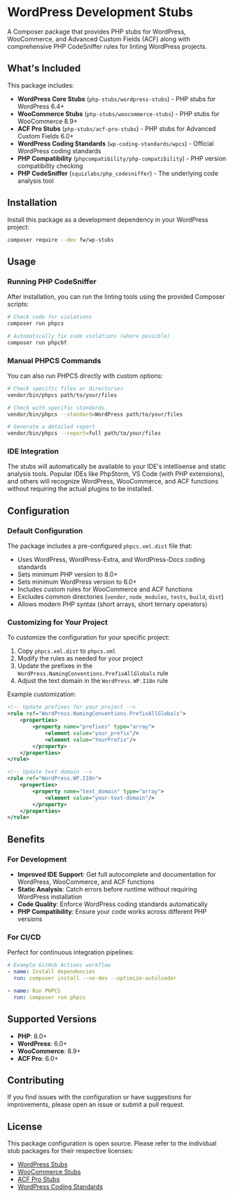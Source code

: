 # WordPress Development Stubs

A Composer package that provides PHP stubs for WordPress, WooCommerce, and Advanced Custom Fields (ACF) along with comprehensive PHP CodeSniffer rules for linting WordPress projects.

## What's Included

This package includes:

- **WordPress Core Stubs** (`php-stubs/wordpress-stubs`) - PHP stubs for WordPress 6.4+
- **WooCommerce Stubs** (`php-stubs/woocommerce-stubs`) - PHP stubs for WooCommerce 8.9+
- **ACF Pro Stubs** (`php-stubs/acf-pro-stubs`) - PHP stubs for Advanced Custom Fields 6.0+
- **WordPress Coding Standards** (`wp-coding-standards/wpcs`) - Official WordPress coding standards
- **PHP Compatibility** (`phpcompatibility/php-compatibility`) - PHP version compatibility checking
- **PHP CodeSniffer** (`squizlabs/php_codesniffer`) - The underlying code analysis tool

## Installation

Install this package as a development dependency in your WordPress project:

```bash
composer require --dev fw/wp-stubs
```

## Usage

### Running PHP CodeSniffer

After installation, you can run the linting tools using the provided Composer scripts:

```bash
# Check code for violations
composer run phpcs

# Automatically fix code violations (where possible)
composer run phpcbf
```

### Manual PHPCS Commands

You can also run PHPCS directly with custom options:

```bash
# Check specific files or directories
vendor/bin/phpcs path/to/your/files

# Check with specific standards
vendor/bin/phpcs --standard=WordPress path/to/your/files

# Generate a detailed report
vendor/bin/phpcs --report=full path/to/your/files
```

### IDE Integration

The stubs will automatically be available to your IDE's intellisense and static analysis tools. Popular IDEs like PhpStorm, VS Code (with PHP extensions), and others will recognize WordPress, WooCommerce, and ACF functions without requiring the actual plugins to be installed.

## Configuration

### Default Configuration

The package includes a pre-configured `phpcs.xml.dist` file that:

- Uses WordPress, WordPress-Extra, and WordPress-Docs coding standards
- Sets minimum PHP version to 8.0+
- Sets minimum WordPress version to 6.0+
- Includes custom rules for WooCommerce and ACF functions
- Excludes common directories (`vendor`, `node_modules`, `tests`, `build`, `dist`)
- Allows modern PHP syntax (short arrays, short ternary operators)

### Customizing for Your Project

To customize the configuration for your specific project:

1. Copy `phpcs.xml.dist` to `phpcs.xml`
2. Modify the rules as needed for your project
3. Update the prefixes in the `WordPress.NamingConventions.PrefixAllGlobals` rule
4. Adjust the text domain in the `WordPress.WP.I18n` rule

Example customization:

```xml
<!-- Update prefixes for your project -->
<rule ref="WordPress.NamingConventions.PrefixAllGlobals">
    <properties>
        <property name="prefixes" type="array">
            <element value="your_prefix"/>
            <element value="YourPrefix"/>
        </property>
    </properties>
</rule>

<!-- Update text domain -->
<rule ref="WordPress.WP.I18n">
    <properties>
        <property name="text_domain" type="array">
            <element value="your-text-domain"/>
        </property>
    </properties>
</rule>
```

## Benefits

### For Development

- **Improved IDE Support**: Get full autocomplete and documentation for WordPress, WooCommerce, and ACF functions
- **Static Analysis**: Catch errors before runtime without requiring WordPress installation
- **Code Quality**: Enforce WordPress coding standards automatically
- **PHP Compatibility**: Ensure your code works across different PHP versions

### For CI/CD

Perfect for continuous integration pipelines:

```yaml
# Example GitHub Actions workflow
- name: Install dependencies
  run: composer install --no-dev --optimize-autoloader

- name: Run PHPCS
  run: composer run phpcs
```

## Supported Versions

- **PHP**: 8.0+
- **WordPress**: 6.0+
- **WooCommerce**: 8.9+
- **ACF Pro**: 6.0+

## Contributing

If you find issues with the configuration or have suggestions for improvements, please open an issue or submit a pull request.

## License

This package configuration is open source. Please refer to the individual stub packages for their respective licenses:

- [WordPress Stubs](https://github.com/php-stubs/wordpress-stubs)
- [WooCommerce Stubs](https://github.com/php-stubs/woocommerce-stubs)  
- [ACF Pro Stubs](https://github.com/php-stubs/acf-pro-stubs)
- [WordPress Coding Standards](https://github.com/WordPress/WordPress-Coding-Standards)
